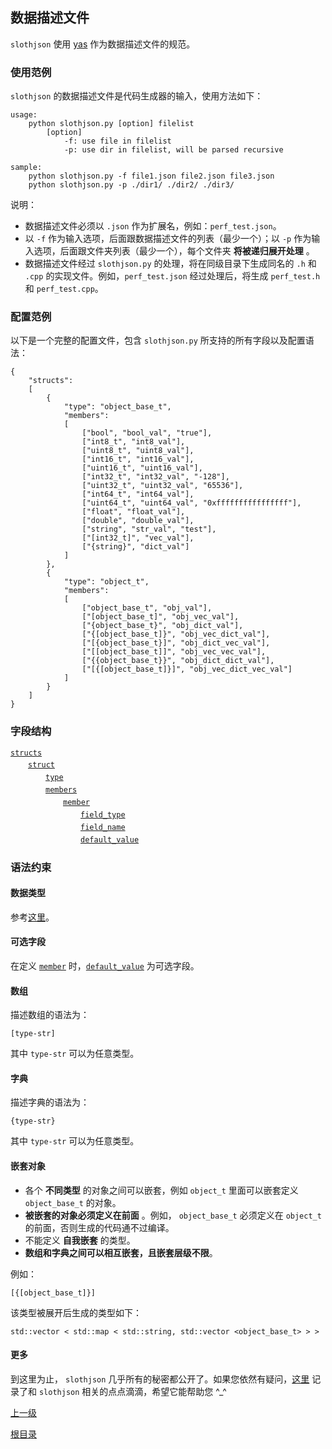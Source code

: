 数据描述文件
--

`slothjson` 使用 [yas](https://github.com/jobs-github/yas) 作为数据描述文件的规范。  

### 使用范例 ###

`slothjson` 的数据描述文件是代码生成器的输入，使用方法如下：

    usage:
        python slothjson.py [option] filelist
            [option]
                -f: use file in filelist
                -p: use dir in filelist, will be parsed recursive
                
    sample:
        python slothjson.py -f file1.json file2.json file3.json
        python slothjson.py -p ./dir1/ ./dir2/ ./dir3/

说明：

* 数据描述文件必须以 `.json` 作为扩展名，例如：`perf_test.json`。
* 以 `-f` 作为输入选项，后面跟数据描述文件的列表（最少一个）；以 `-p` 作为输入选项，后面跟文件夹列表（最少一个），每个文件夹 **将被递归展开处理** 。
* 数据描述文件经过 `slothjson.py` 的处理，将在同级目录下生成同名的 `.h` 和 `.cpp` 的实现文件。例如，`perf_test.json` 经过处理后，将生成 `perf_test.h` 和 `perf_test.cpp`。

### 配置范例 ###

以下是一个完整的配置文件，包含 `slothjson.py` 所支持的所有字段以及配置语法：

	{
	    "structs": 
	    [
	        {
	            "type": "object_base_t",
	            "members": 
	            [
                    ["bool", "bool_val", "true"],
	                ["int8_t", "int8_val"],
	                ["uint8_t", "uint8_val"],
	                ["int16_t", "int16_val"],
	                ["uint16_t", "uint16_val"],
	                ["int32_t", "int32_val", "-128"],
	                ["uint32_t", "uint32_val", "65536"],
	                ["int64_t", "int64_val"],
	                ["uint64_t", "uint64_val", "0xffffffffffffffff"],
	                ["float", "float_val"],
	                ["double", "double_val"],
	                ["string", "str_val", "test"],
	                ["[int32_t]", "vec_val"],
	                ["{string}", "dict_val"]
	            ]
	        },
            {
	            "type": "object_t",
	            "members": 
	            [
	                ["object_base_t", "obj_val"],
                    ["[object_base_t]", "obj_vec_val"],
                    ["{object_base_t}", "obj_dict_val"],
                    ["{[object_base_t]}", "obj_vec_dict_val"],
                    ["[{object_base_t}]", "obj_dict_vec_val"],
                    ["[[object_base_t]]", "obj_vec_vec_val"],
                    ["{{object_base_t}}", "obj_dict_dict_val"],
                    ["[{[object_base_t]}]", "obj_vec_dict_vec_val"]
	            ]
	        }
	    ]
	}


### 字段结构 ###
 
[`structs`](schema/structs.md)  
　　[`struct`](schema/struct.md)  
　　　　[`type`](schema/type.md)  
　　　　[`members`](schema/members.md)  
　　　　　　[`member`](schema/member.md)  
　　　　　　　　[`field_type`](schema/field_type.md)  
　　　　　　　　[`field_name`](schema/field_name.md)  
　　　　　　　　[`default_value`](schema/default_value.md)  

### 语法约束 ###

#### 数据类型 ####
参考[这里](schema/types.md)。

#### 可选字段 ####
在定义 [`member`](schema/member.md) 时，[`default_value`](schema/default_value.md) 为可选字段。

#### 数组 ####
描述数组的语法为：

    [type-str]
其中 `type-str` 可以为任意类型。

#### 字典 ####
描述字典的语法为：

    {type-str}
其中 `type-str` 可以为任意类型。

#### 嵌套对象 ####
* 各个 **不同类型** 的对象之间可以嵌套，例如 `object_t` 里面可以嵌套定义 `object_base_t` 的对象。
* **被嵌套的对象必须定义在前面** 。例如， `object_base_t` 必须定义在 `object_t` 的前面，否则生成的代码通不过编译。
* 不能定义 **自我嵌套** 的类型。
* **数组和字典之间可以相互嵌套，且嵌套层级不限**。

例如：

    [{[object_base_t]}]
该类型被展开后生成的类型如下：

    std::vector < std::map < std::string, std::vector <object_base_t> > >

#### 更多 ####
到这里为止， `slothjson` 几乎所有的秘密都公开了。如果您依然有疑问，[这里](FAQ.md) 记录了和 `slothjson` 相关的点点滴滴，希望它能帮助您 ^_^

[上一级](../../README_ZH.md)

[根目录](../../README_ZH.md)